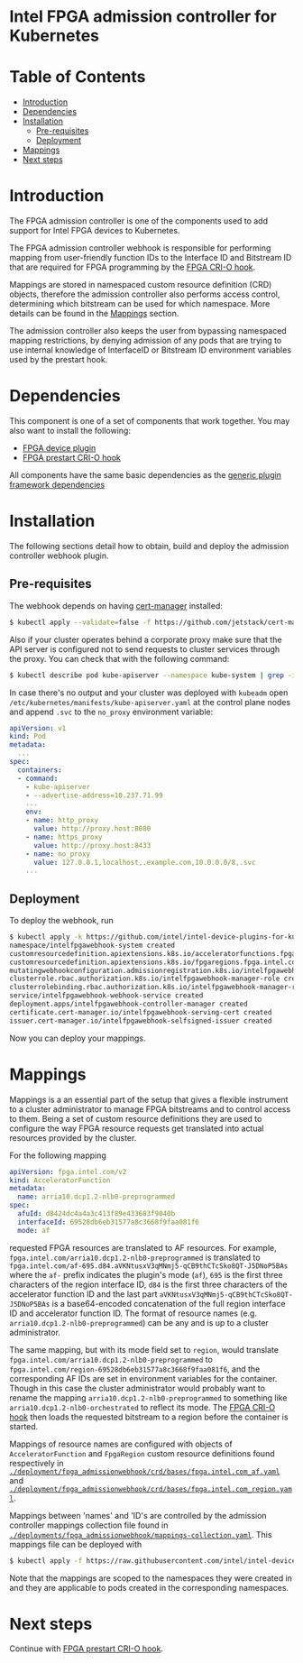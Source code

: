 # Intel FPGA admission controller for Kubernetes

# Table of Contents

* [Introduction](#introduction)
* [Dependencies](#dependencies)
* [Installation](#installation)
    * [Pre-requisites](#pre-requisites)
    * [Deployment](#deployment)
* [Mappings](#mappings)
* [Next steps](#next-steps)

# Introduction

The FPGA admission controller is one of the components used to add support for Intel FPGA
devices to Kubernetes.

The FPGA admission controller webhook is responsible for performing mapping from user-friendly
function IDs to the Interface ID and Bitstream ID that are required for FPGA programming by
the [FPGA CRI-O hook](../fpga_crihook/README.md).

Mappings are stored in namespaced custom resource definition (CRD) objects, therefore the admission
controller also performs access control, determining which bitstream can be used for which namespace.
More details can be found in the [Mappings](#mappings) section.

The admission controller also keeps the user from bypassing namespaced mapping restrictions,
by denying admission of any pods that are trying to use internal knowledge of InterfaceID or
Bitstream ID environment variables used by the prestart hook.

# Dependencies

This component is one of a set of components that work together. You may also want to
install the following:

-   [FPGA device plugin](../fpga_plugin/README.md)
-   [FPGA prestart CRI-O hook](../fpga_crihook/README.md)

All components have the same basic dependencies as the
[generic plugin framework dependencies](../../README.md#about)

# Installation

The following sections detail how to obtain, build and deploy the admission
controller webhook plugin.

## Pre-requisites

The webhook depends on having [cert-manager](https://cert-manager.io/)
installed:

```bash
$ kubectl apply --validate=false -f https://github.com/jetstack/cert-manager/releases/download/v0.15.1/cert-manager.yaml
```

Also if your cluster operates behind a corporate proxy make sure that the API
server is configured not to send requests to cluster services through the
proxy. You can check that with the following command:

```bash
$ kubectl describe pod kube-apiserver --namespace kube-system | grep -i no_proxy | grep "\.svc"
```

In case there's no output and your cluster was deployed with `kubeadm` open
`/etc/kubernetes/manifests/kube-apiserver.yaml` at the control plane nodes and
append `.svc` to the `no_proxy` environment variable:

```yaml
apiVersion: v1
kind: Pod
metadata:
  ...
spec:
  containers:
  - command:
    - kube-apiserver
    - --advertise-address=10.237.71.99
    ...
    env:
    - name: http_proxy
      value: http://proxy.host:8080
    - name: https_proxy
      value: http://proxy.host:8433
    - name: no_proxy
      value: 127.0.0.1,localhost,.example.com,10.0.0.0/8,.svc
    ...
```

## Deployment

To deploy the webhook, run

```bash
$ kubectl apply -k https://github.com/intel/intel-device-plugins-for-kubernetes/deployments/fpga_admissionwebhook/default?ref=master
namespace/intelfpgawebhook-system created
customresourcedefinition.apiextensions.k8s.io/acceleratorfunctions.fpga.intel.com created
customresourcedefinition.apiextensions.k8s.io/fpgaregions.fpga.intel.com created
mutatingwebhookconfiguration.admissionregistration.k8s.io/intelfpgawebhook-mutating-webhook-configuration created
clusterrole.rbac.authorization.k8s.io/intelfpgawebhook-manager-role created
clusterrolebinding.rbac.authorization.k8s.io/intelfpgawebhook-manager-rolebinding created
service/intelfpgawebhook-webhook-service created
deployment.apps/intelfpgawebhook-controller-manager created
certificate.cert-manager.io/intelfpgawebhook-serving-cert created
issuer.cert-manager.io/intelfpgawebhook-selfsigned-issuer created
```
Now you can deploy your mappings.

# Mappings

Mappings is a an essential part of the setup that gives a flexible instrument to a cluster
administrator to manage FPGA bitstreams and to control access to them. Being a set of
custom resource definitions they are used to configure the way FPGA resource requests get
translated into actual resources provided by the cluster.

For the following mapping

```yaml
apiVersion: fpga.intel.com/v2
kind: AcceleratorFunction
metadata:
  name: arria10.dcp1.2-nlb0-preprogrammed
spec:
  afuId: d8424dc4a4a3c413f89e433683f9040b
  interfaceId: 69528db6eb31577a8c3668f9faa081f6
  mode: af
```

requested FPGA resources are translated to AF resources. For example,
`fpga.intel.com/arria10.dcp1.2-nlb0-preprogrammed` is translated to
`fpga.intel.com/af-695.d84.aVKNtusxV3qMNmj5-qCB9thCTcSko8QT-J5DNoP5BAs` where the `af-`
prefix indicates the plugin's mode (`af`), `695` is the first three characters of
the region interface ID, `d84` is the first three characters of the accelerator function ID
and the last part `aVKNtusxV3qMNmj5-qCB9thCTcSko8QT-J5DNoP5BAs` is a base64-encoded concatenation
of the full region interface ID and accelerator function ID.
The format of resource names (e.g. `arria10.dcp1.2-nlb0-preprogrammed`) can be any and is up
to a cluster administrator.

The same mapping, but with its mode field set to `region`, would translate
`fpga.intel.com/arria10.dcp1.2-nlb0-preprogrammed` to `fpga.intel.com/region-69528db6eb31577a8c3668f9faa081f6`,
and the corresponding AF IDs are set in environment variables for the container.
Though in this case the cluster administrator would probably want to rename
the mapping `arria10.dcp1.2-nlb0-preprogrammed` to something like `arria10.dcp1.2-nlb0-orchestrated`
to reflect its mode. The [FPGA CRI-O hook](../fpga_crihook/README.md) then loads the requested
bitstream to a region before the container is started.

Mappings of resource names are configured with objects of `AcceleratorFunction` and
`FpgaRegion` custom resource definitions found respectively in
[`./deployment/fpga_admissionwebhook/crd/bases/fpga.intel.com_af.yaml`](../../deployment/fpga_admissionwebhook/crd/bases/fpga.intel.com_af.yaml)
and [`./deployment/fpga_admissionwebhook/crd/bases/fpga.intel.com_region.yaml`](../../deployment/fpga_admissionwebhook/crd/bases/fpga.intel.com_region.yaml).

Mappings between 'names' and 'ID's are controlled by the admission controller
mappings collection file found in
[`./deployments/fpga_admissionwebhook/mappings-collection.yaml`](../../deployments/fpga_admissionwebhook/mappings-collection.yaml).
This mappings file can be deployed with

```bash
$ kubectl apply -f https://raw.githubusercontent.com/intel/intel-device-plugins-for-kubernetes/master/deployments/fpga_admissionwebhook/mappings-collection.yaml
```

Note that the mappings are scoped to the namespaces they were created in
and they are applicable to pods created in the corresponding namespaces.

# Next steps

Continue with [FPGA prestart CRI-O hook](../fpga_crihook/README.md).

